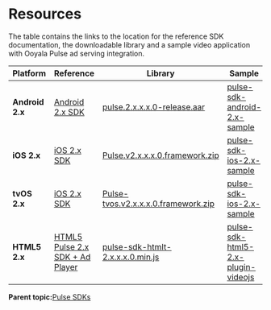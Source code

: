 # Resources

The table contains the links to the location for the reference SDK documentation, the downloadable library and a sample video application with Ooyala Pulse ad serving integration.

|Platform|Reference|Library|Sample|
|--------|---------|-------|------|
|**Android 2.x**|[Android 2.x SDK](http://pulse-sdks.ooyala.com/android_2/latest/)|[pulse.2.x.x.x.0-release.aar](http://service.videoplaza.tv/proxy/android-sdk/2/latest)|[pulse-sdk-android-2.x-sample](https://github.com/ooyala/pulse-sdk-android-2.x-sample)|
|**iOS 2.x**|[iOS 2.x SDK](http://pulse-sdks.ooyala.com/ios_2/latest/)|[Pulse.v2.x.x.x.0.framework.zip](http://service.videoplaza.tv/proxy/ios-sdk/2/latest)|[pulse-sdk-ios-2.x-sample](https://github.com/ooyala/pulse-sdk-ios-2.x-sample)|
|**tvOS 2.x**|[iOS 2.x SDK](http://pulse-sdks.ooyala.com/ios_2/latest/)|[Pulse-tvos.v2.x.x.x.0.framework.zip](http://service.videoplaza.tv/proxy/tvos-sdk/2/latest)|[pulse-sdk-ios-2.x-sample](https://github.com/ooyala/pulse-sdk-ios-2.x-sample)|
|**HTML5 2.x**|[HTML5 Pulse 2.x SDK + Ad Player](http://pulse-sdks.ooyala.com/pulse-html5/latest/)|[pulse-sdk-htmlt-2.x.x.x.0.min.js](http://service.videoplaza.tv/proxy/pulse-sdk-html5/2.1/latest.min.js)|[pulse-sdk-html5-2.x-plugin-videojs](https://github.com/ooyala/pulse-sdk-html5-2.x-plugin-videojs)|

**Parent topic:**[Pulse SDKs](../../../oadtech/ad_serving/dg/pulse_sdks_intro.md)


